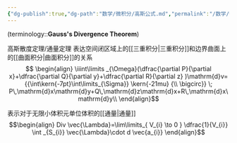 ```yaml
---
{"dg-publish":true,"dg-path":"数学/微积分/高斯公式.md","permalink":"/数学/微积分/高斯公式/","dgPassFrontmatter":true,"noteIcon":"","created":"2024-05-21T15:20:28.811+08:00","updated":"2024-10-05T15:30:16.620+08:00"}
---
```


(terminology::**Gauss's Divergence Theorem**)

高斯散度定理/通量定理
表达空间闭区域上的[[三重积分\|三重积分]]和边界曲面上的[[曲面积分\|曲面积分]]的关系
$$
\begin{align}
\iiint\limits _{\Omega}(\dfrac{\partial P}{\partial x}+\dfrac{\partial Q}{\partial y}+\dfrac{\partial R}{\partial z}   )\mathrm{d}v={{\int\kern{-7pt}\int\limits_{\Sigma}} \kern{-21mu} {\\ \bigcirc}} \; P\,\mathrm{d}x\mathrm{d}y+Q\,\mathrm{d}z\mathrm{d}x+R\,\mathrm{d}x\mathrm{d}y\\ 
\end{align}$$

表示对于无限小体积元单位体积的[[通量\|通量]]
$$\begin{align}
Div \vec{\Lambda}=\lim\limits_{ V_{i} \to 0 } \dfrac{1}{V_{i}} \int  _{S_{i}} \vec{\Lambda}\cdot d \vec{a_{i}}
\end{align}$$


